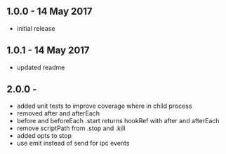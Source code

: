 ## 1.0.0 - 14 May 2017

- initial release


## 1.0.1 - 14 May 2017

- updated readme

## 2.0.0 - 

- added unit tests to improve coverage where in child process
- removed after and afterEach
- before and beforeEach .start returns hookRef with after and afterEach
- remove scriptPath from .stop and .kill
- added opts to stop
- use emit instead of send for ipc events
